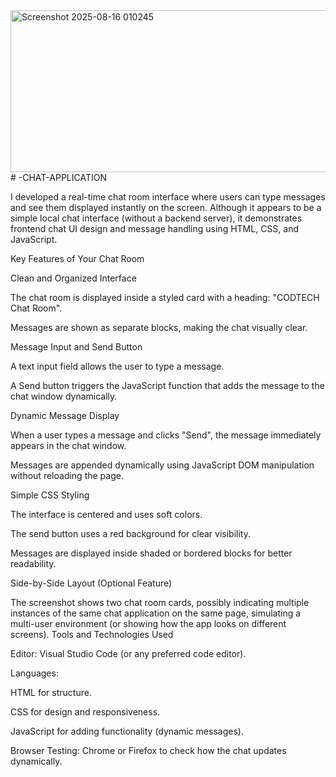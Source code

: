 <img width="1063" height="259" alt="Screenshot 2025-08-16 010245" src="https://github.com/user-attachments/assets/8e589b76-0fdb-435e-a512-fa3fd0a1739c" />
# -CHAT-APPLICATION

I developed a real-time chat room interface where users can type messages and see them displayed instantly on the screen. Although it appears to be a simple local chat interface (without a backend server), it demonstrates frontend chat UI design and message handling using HTML, CSS, and JavaScript.

Key Features of Your Chat Room

Clean and Organized Interface

The chat room is displayed inside a styled card with a heading: "CODTECH Chat Room".

Messages are shown as separate blocks, making the chat visually clear.

Message Input and Send Button

A text input field allows the user to type a message.

A Send button triggers the JavaScript function that adds the message to the chat window dynamically.

Dynamic Message Display

When a user types a message and clicks "Send", the message immediately appears in the chat window.

Messages are appended dynamically using JavaScript DOM manipulation without reloading the page.

Simple CSS Styling

The interface is centered and uses soft colors.

The send button uses a red background for clear visibility.

Messages are displayed inside shaded or bordered blocks for better readability.

Side-by-Side Layout (Optional Feature)

The screenshot shows two chat room cards, possibly indicating multiple instances of the same chat application on the same page, simulating a multi-user environment (or showing how the app looks on different screens).
Tools and Technologies Used

Editor: Visual Studio Code (or any preferred code editor).

Languages:

HTML for structure.

CSS for design and responsiveness.

JavaScript for adding functionality (dynamic messages).

Browser Testing: Chrome or Firefox to check how the chat updates dynamically.
